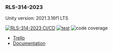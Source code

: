 ### RLS-314-2023
Unity version: 2021.3.16f1 LTS

[![RLS-314-2023 CI/CD](https://github.com/314-studio/RLS-314-2023/actions/workflows/main.yml/badge.svg)](https://github.com/314-studio/RLS-314-2023/actions/workflows/main.yml)
[![test](https://github.com/314-studio/RLS-314-2023/actions/workflows/test.yml/badge.svg)](https://github.com/314-studio/RLS-314-2023/actions/workflows/test.yml)
![code coverage](https://314studio.games:3443/download/badge_linecoverage.svg)

- [Trello](https://trello.com/b/nLoz3wA6)
- [Documentation](https://docs.314studio.games/)
